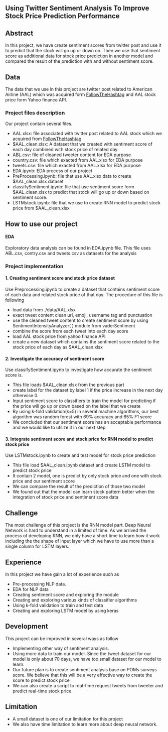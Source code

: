 ﻿## Using Twitter Sentiment Analysis To Improve Stock Price Prediction Performance
## Abstract
In this project, we have create sentiment scores from twitter post and use it to predict that the stock will go up or down on. Then we use that sentiment score as additional data for stock price prediction in another model and compared the result of the prediction with and without sentiment score.

## Data
 The data that we use in this project are twitter post related to American Airline (AAL) which was acquired form  [FollowTheHashtag](https://followthehashtag.com/datasets/nasdaq-100-companies-free-twitter-dataset/) and AAL stock price form Yahoo finance API.
 ### Project files description
Our project contain several files.

 - AAL.xlsx: file associated with twitter post related to AAL stock which we acquired from  [FollowTheHashtag](https://followthehashtag.com/datasets/nasdaq-100-companies-free-twitter-dataset/)
 - $AAL_clean.xlsx: A dataset that we created with sentiment score of each day combined with stock price of related day
 - ABL.csv: file of cleaned tweeter content for EDA purpose
 - country.csv: file which exacted from AAL.xlsx for EDA purpose
 - tweets.csv: file which exacted from AAL.xlsx for EDA purpose
 - EDA.ipynb: EDA process of our project
 - PreProcessing.ipynb: file that use AAL.xlsx data to create $AAL_clean.xlsx dataset
 - classifySentiment.ipynb: file that use sentiment score form $AAL_clean.xlsx to predict that stock will go up or down based on sentiment score.
 - LSTMstock.ipynb: file that we use to create RNN model to predict stock price from $AAL_clean.xlsx
## How to use our project
#### EDA
Exploratory data analysis can be found in EDA.ipynb file. This file uses ABL.csv, contry.csv and tweets.csv as datasets for the analysis
### Project implementation
#### 1. Creating sentiment score and stock price dataset
Use Preprocessing.ipynb to create a dataset that contains sentiment score of each data and related stock price of that day. The procedure of this file is following
 - load data from ./data/AAL.xlsx
 - exact tweet content clean url, emoji, username tag and punctuation
 - use the cleaned tweet content to create sentiment score by using SentimentIntensityAnalyzer( ) module from vaderSentiment
 - combine the score from each tweet into each day score
 - load AAL stock price from yahoo finance API
 - create a new dataset which contains the sentiment score related to the stock price of each day as $AAL_clean.xlsx

 #### 2. Investigate the accuracy of sentiment score
 Use classifySentiment.ipynb to investigate how accurate the sentiment score is.
 - This file loads $AAL_clean.xlsx from the previous part
 - create label for the dataset by label 1 if the price increase in the next day otherwise 0.
 - Input sentiment score to classifiers to train the model for predicting if the price will go up or down based on the label that we create
 - By using k-fold validation(k=5) in several machine algorithms, our best algorithm was random forest with 69% accuracy and 65% F1 score
 - We concluded that our sentiment score has an acceptable performance and we would like to utilize it in our next step

#### 3. Integrate sentiment score and stock price for RNN model to predict stock price
Use LSTMstock.ipynb to create and test model for stock price prediction

 - This file load $AAL_clean.ipynb dataset and create LSTM model to predict stock price
 - It contain 2 model, one is predict by only stock price and one with stock price and our sentiment score
 - We can compare the result of the prediction of those two model
 - We found out that the model can learn stock pattern better when the integration of stock price and sentiment score data
## Challenge
The most challenge of this project is the RNN model part. Deep Neural Network is hard to understand in a limited of time. As we arrived the process of developing RNN, we only have a short time to learn how it work including the the shape of input layer which we have to use more than a single column for LSTM layers. 
## Experience
In this project we have gain a lot of experience such as
 - Pre-processing NLP data.
 - EDA for NLP data
 - Creating sentiment score and exploring the module
 - Creating and exploring various kinds of classifier algorithms
 - Using k-fold validation to train and test data
 - Creating and exploring LSTM model by using keras

## Development
This project can be improved in several ways as follow

 - Implementing other way of sentiment analysis.
 - Using more data to train our model. Since the tweet dataset for our model is only about 70 days, we have too small dataset for our model to learn.
 - Our future plan is to create sentiment analysis base on POMs surveys score. We believe that this will be a very effective way to create the score to predict stock price
- We can also create a script to real-time request tweets from tweeter and predict real-time stock price. 

## Limitation
 - A small dataset is one of our limitation for this project
 - We also have time limitation to learn more about deep neural network.

